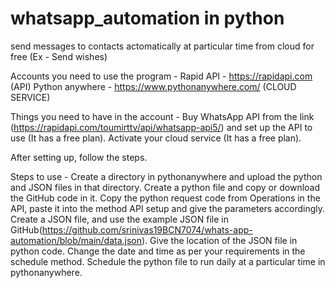 # whatsapp_automation in python
send messages to contacts actomatically at particular time from cloud for free (Ex - Send wishes)

Accounts you need to use the program - 
Rapid API - https://rapidapi.com (API)
Python anywhere - https://www.pythonanywhere.com/ (CLOUD SERVICE)

Things you need to have in the account - 
Buy WhatsApp API from the link (https://rapidapi.com/toumirttv/api/whatsapp-api5/) and set up the API to use (It has a free plan).
Activate your cloud service (It has a free plan).

After setting up, follow the steps.

Steps to use - 
Create a directory in pythonanywhere and upload the python and JSON files in that directory. 
Create a python file and copy or download the GitHub code in it. 
Copy the python request code from Operations in the API, paste it into the method API setup and give the parameters accordingly. 
Create a JSON file, and use the example JSON file in GitHub(https://github.com/srinivas19BCN7074/whats-app-automation/blob/main/data.json). Give the location of the JSON file in python code.
Change the date and time as per your requirements in the schedule method. 
Schedule the python file to run daily at a particular time in pythonanywhere.
